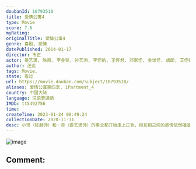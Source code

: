 ```yaml
---
doubanId: 10793510
title: 爱情公寓4
type: Movie
score: 7.6
myRating: 
originalTitle: 爱情公寓4
genre: 喜剧, 爱情
datePublished: 2014-01-17
director: 韦正
actor: 娄艺潇, 陈赫, 李金铭, 孙艺洲, 李佳航, 王传君, 邓家佳, 金世佳, 虞朗, 艾佳妮, 易易紫, 范湉湉, 俞泳君, 严丰, 杜俊, 詹佳, 吴斌, 崔恩慈, 何炅, 李扬, 于立, 刘宇珽, 胡歌, 杜海涛, 陈雅丽, 榕榕, 刘萌萌, 徐唯, 张莉莹, 金岩, 钱志君, 魏宗万, 臧洪娜
author: 汪远
tags: Movie, 
state: 看过
url: https://movie.douban.com/subject/10793510/
aliases: 爱情公寓第四季, iPartment_4
country: 中国大陆
language: 汉语普通话
IMDb: tt5492756
time: 
createTime: 2023-01-24 00:49:24
collectionDate: 2020-11-11
desc: 小贤（陈赫饰）和一菲（娄艺潇饰）的事业都开始走上正轨，但互相之间的感情依然磕磕绊绊。而子乔（孙艺洲饰）和美嘉（李金铭饰）之间虽然做回了男女朋友，但吕子乔的花心本性并不改，貌似还是喜欢去泡妞，着...
---
```


![image](p2163160507.jpg)

Comment: 
---

